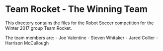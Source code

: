 Team Rocket - The Winning Team
===============================

This directory contains the files for the Robot Soccer competition for the
Winter 2017 group Team Rocket.

The team members are:
    - Joe Valentine
    - Steven Whitaker
    - Jared Collier
    - Harrison McCullough

